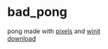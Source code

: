 # bad_pong
pong made with <a href="https://crates.io/crates/pixels=">pixels</a> and <a href="https://crates.io/crates/winit=">winit</a>  
<a href="https://github.com/grebii/bad_pong/releases/tag/v1.0.0">download</a>
